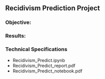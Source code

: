 ## Recidivism Prediction Project

### Objective:


### Results:




### Technical Specifications




* Recidivism_Predict.ipynb
* Recidivism_Predict_report.pdf
* Recidivism_Predict_notebook.pdf
